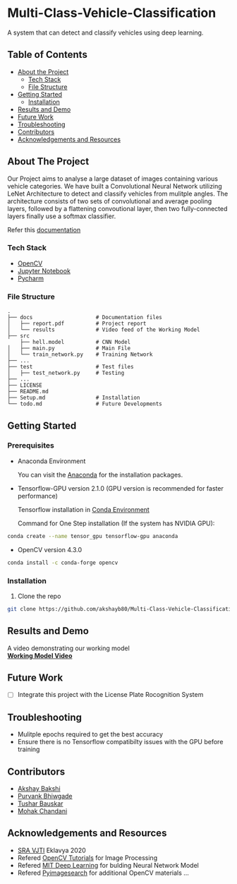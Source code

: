 # Multi-Class-Vehicle-Classification
A system that can detect and classify vehicles using deep learning.


<!-- TABLE OF CONTENTS -->
## Table of Contents

* [About the Project](#about-the-project)
  * [Tech Stack](#tech-stack)
  * [File Structure](#file-structure)
* [Getting Started](#getting-started)
  * [Installation](#installation)
* [Results and Demo](#results-and-demo)
* [Future Work](#future-work)
* [Troubleshooting](#troubleshooting)
* [Contributors](#contributors)
* [Acknowledgements and Resources](#acknowledgements-and-resources)


<!-- ABOUT THE PROJECT -->
## About The Project

Our Project aims to analyse a large dataset of images containing various vehicle categories. We have built a Convolutional Neural Network utilizing LeNet Architecture to detect and classify vehicles from mulitple angles. The architecture consists of two sets of convolutional and average pooling layers, followed by a flattening convoutional layer, then two fully-connected layers finally use a softmax classifier.

Refer this [documentation](https://github.com/akshayb80/Multi-Class-Vehicle-Classification/blob/master/Docs/Project%20Report.pdf)

### Tech Stack
* [OpenCV](https://opencv.org/)
* [Jupyter Notebook](https://jupyter.org/)
* [Pycharm](https://www.jetbrains.com/pycharm/)  

### File Structure
    .
    ├── docs                    # Documentation files
    │   ├── report.pdf          # Project report
    │   └── results             # Video feed of the Working Model
    ├── src
        ├── hell.model          # CNN Model
    │   ├── main.py             # Main File
    │   └── train_network.py    # Training Network
    ├── ...
    ├── test                    # Test files
    │   ├── test_network.py     # Testing
    ├── ...
    ├── LICENSE
    ├── README.md 
    ├── Setup.md                # Installation
    └── todo.md                 # Future Developments
    

<!-- GETTING STARTED -->
## Getting Started

### Prerequisites

* Anaconda Environment

  You can visit the [Anaconda](https://www.anaconda.com/) for the installation packages.

* Tensorflow-GPU version 2.1.0 (GPU version is recommended for faster performance)

  Tensorflow installation in [Conda Environment](https://docs.anaconda.com/anaconda/user-guide/tasks/tensorflow/)

  Command for One Step installation (If the system has NVIDIA GPU):

```sh
conda create --name tensor_gpu tensorflow-gpu anaconda
```

* OpenCV version 4.3.0
```sh
conda install -c conda-forge opencv
```


### Installation
1. Clone the repo
```sh
git clone https://github.com/akshayb80/Multi-Class-Vehicle-Classification.git
```

<!-- RESULTS AND DEMO -->
## Results and Demo
A video demonstrating our working model  
[**Working Model Video**](https://github.com/akshayb80/Multi-Class-Vehicle-Classification/blob/master/Docs/Multiclass%20Classification%20Test%20Video.wmv)  


<!-- FUTURE WORK -->
## Future Work
- [ ] Integrate this project with the License Plate Rocognition System


<!-- TROUBLESHOOTING -->
## Troubleshooting
* Mulitple epochs required to get the best accuracy
* Ensure there is no Tensorflow compatibilty issues with the GPU before training


<!-- CONTRIBUTORS -->
## Contributors
* [Akshay Bakshi](https://github.com/akshayb80)
* [Purvank Bhiwgade](https://github.com/purvankbhiwgade)
* [Tushar Bauskar](https://github.com/tusharb12-hash)
* [Mohak Chandani](https://github.com/MohakChandani)


<!-- ACKNOWLEDGEMENTS AND REFERENCES -->
## Acknowledgements and Resources
* [SRA VJTI](http://sra.vjti.info/) Eklavya 2020  
* Refered [OpenCV Tutorials](https://youtu.be/Z78zbnLlPUA) for Image Processing
* Refered [MIT Deep Learning](https://youtu.be/njKP3FqW3Sk) for bulding Neural Network Model
* Refered [Pyimagesearch](https://www.pyimagesearch.com) for additional OpenCV materials
...
 
